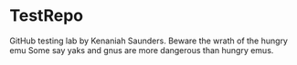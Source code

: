 # TestRepo
GitHub testing lab by Kenaniah Saunders.
Beware the wrath of the hungry emu
Some say yaks and gnus are more dangerous than hungry emus.
